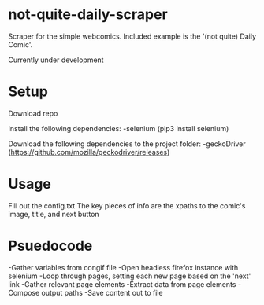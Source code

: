 # not-quite-daily-scraper
 Scraper for the simple webcomics.
 Included example is the '(not quite) Daily Comic'.

 Currently under development

# Setup
 Download repo

 Install the following dependencies:
 -selenium (pip3 install selenium)
 
 Download the following dependencies to the project folder:
 -geckoDriver (https://github.com/mozilla/geckodriver/releases)
 
# Usage
 Fill out the config.txt
 The key pieces of info are the xpaths to the comic's image, title, and next button
 
# Psuedocode
 -Gather variables from congif file
 -Open headless firefox instance with selenium
 -Loop through pages, setting each new page based on the 'next' link
	-Gather relevant page elements
	-Extract data from page elements
	-Compose output paths
	-Save content out to file